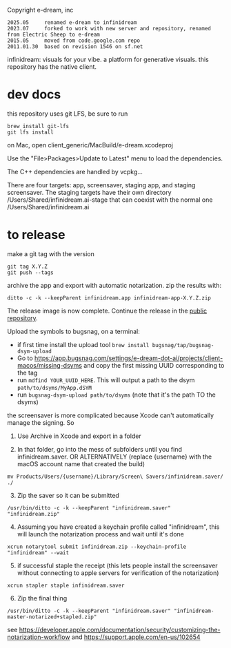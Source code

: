 Copyright e-dream, inc

```
2025.05     renamed e-dream to infinidream
2023.07     forked to work with new server and repository, renamed from Electric Sheep to e-dream
2015.05     moved from code.google.com repo
2011.01.30  based on revision 1546 on sf.net
```

infinidream: visuals for your vibe.
a platform for generative visuals.
this repository has the native client.

# dev docs

this repository uses git LFS, be sure to run

    brew install git-lfs
    git lfs install

on Mac, open client_generic/MacBuild/e-dream.xcodeproj

Use the "File>Packages>Update to Latest" menu to load the
dependencies.

The C++ dependencies are handled by vcpkg...

There are four targets: app, screensaver, staging app, and staging
screensaver. The staging targets have their own directory
/Users/Shared/infinidream.ai-stage that can coexist with the normal one
/Users/Shared/infinidream.ai

# to release

make a git tag with the version
```
git tag X.Y.Z
git push --tags
```

archive the app and export with automatic notarization. zip the
results with:

```
ditto -c -k --keepParent infinidream.app infinidream-app-X.Y.Z.zip
```

The release image is now complete. Continue the release in the [public
repository](https://github.com/e-dream-ai/public).

Upload the symbols to bugsnag, on a terminal: 
- if first time install the upload tool `brew install bugsnag/tap/bugsnag-dsym-upload`
- Go to https://app.bugsnag.com/settings/e-dream-dot-ai/projects/client-macos/missing-dsyms and copy the first missing UUID corresponding to the tag
- run `mdfind YOUR_UUID_HERE`. This will output a path to the dsym `path/to/dsyms/MyApp.dSYM`
- run `bugsnag-dsym-upload path/to/dsyms` (note that it's the path TO the dsyms)

the screensaver is more complicated because Xcode can't automatically
manage the signing. So

1) Use Archive in Xcode and export in a folder

2) In that folder, go into the mess of subfolders until you find infinidream.saver. 
OR ALTERNATIVELY (replace {username} with the macOS account name that created the build)

```
mv Products/Users/{username}/Library/Screen\ Savers/infinidream.saver/ ./
```

3) Zip the saver so it can be submitted

```
/usr/bin/ditto -c -k --keepParent "infinidream.saver" "infinidream.zip"
```

4) Assuming  you have created a keychain profile called "infinidream", this will launch the notarization process and wait until it's done

```
xcrun notarytool submit infinidream.zip --keychain-profile "infinidream" --wait
```

5) if successful staple the receipt (this lets people install the screensaver without connecting to apple servers for verification of the notarization)

```
xcrun stapler staple infinidream.saver
```

6) Zip the final thing

```
/usr/bin/ditto -c -k --keepParent "infinidream.saver" "infinidream-master-notarized+stapled.zip"
```

see https://developer.apple.com/documentation/security/customizing-the-notarization-workflow
and https://support.apple.com/en-us/102654

